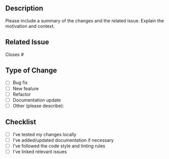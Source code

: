 ## Description
Please include a summary of the changes and the related issue. Explain the motivation and context.

## Related Issue
Closes #

## Type of Change
- [ ] Bug fix
- [ ] New feature
- [ ] Refactor
- [ ] Documentation update
- [ ] Other (please describe):

## Checklist
- [ ] I’ve tested my changes locally
- [ ] I’ve added/updated documentation if necessary
- [ ] I’ve followed the code style and linting rules
- [ ] I’ve linked relevant issues
